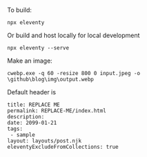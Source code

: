 To build:
```
npx eleventy
```

Or build and host locally for local development
```
npx eleventy --serve
```

Make an image:
```
cwebp.exe -q 60 -resize 800 0 input.jpeg -o \github\blog\img\output.webp
```

Default header is
```
title: REPLACE ME
permalink: REPLACE-ME/index.html
description: 
date: 2099-01-21
tags:
 - sample
layout: layouts/post.njk
eleventyExcludeFromCollections: true
```
